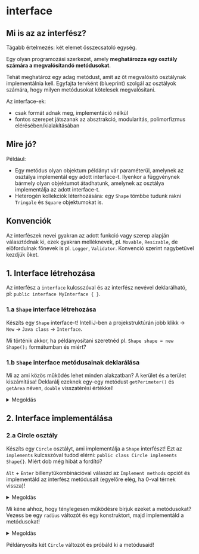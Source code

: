 # interface

## Mi is az az interfész?
Tágabb értelmezés: két elemet összecsatoló egység.

Egy olyan programozási szerkezet, amely **meghatározza egy osztály számára a megvalósítandó metódusokat**.

Tehát meghatároz egy adag metódust, amit az őt 
megvalósító osztálynak implementálnia kell.
Egyfajta tervként (blueprint) szolgál az osztályok számára,
hogy milyen metódusokat kötelesek megvalósítani.

Az interface-ek:
- csak formát adnak meg, implementáció nélkül
- fontos szerepet játszanak az absztrakció, modularitás, polimorfizmus
elérésében/kialakításában

## Mire jó? 
Például:
- Egy metódus olyan objektum példányt vár paraméterül,
amelynek az osztálya implementál egy adott interface-t. Ilyenkor
a függvénynek bármely olyan objektumot átadhatunk, amelynek
az osztálya implementálja az adott interface-t.
- Heterogén kollekciók léterhozására: egy `Shape` tömbbe tudunk rakni
`Tringale` és `Square` objektumokat is.

## Konvenciók
Az interfészek nevei gyakran az adott funkció vagy szerep alapján választódnak ki, ezek gyakran
melléknevek, pl. `Movable`, `Resizable`, de előfordulnak főnevek is pl. `Logger`, `Validator`.
Konvenció szerint nagybetűvel kezdjük őket.

## 1. Interface létrehozása
Az interfész a `interface` kulcsszóval és az interfész nevével deklarálható, pl:
`public interface MyInterface { }`.

### 1.a `Shape` interface létrehozása
Készíts egy `Shape` interface-t!
IntelliJ-ben a projekstruktúrán jobb klikk &rarr; `New` &rarr; `Java class` &rarr; `Interface`.

Mi történik akkor, ha példányosítani szeretnéd pl. `Shape shape = new Shape();`
formátumban és miért?

### 1.b `Shape` interface metódusainak deklarálása
Mi az ami közös működés lehet minden alakzatban? A kerület és a terület kiszámítása!
Deklarálj ezeknek egy-egy metódust `getPerimeter()` és `getArea` néven, `double` visszatérési értékkel!
<details><summary>Megoldás</summary><pre>
public interface Shape {
    double getPerimeter();
    double getArea();
}
</pre></details>

## 2. Interface implementálása

### 2.a Circle osztály
Készíts egy `Circle` osztályt, ami implementálja a `Shape` interfészt!
Ezt az `implements` kulcsszóval tudod elérni: `public class Circle implements Shape{}`.
Miért dob még hibát a fordító?

`Alt` + `Enter` billenytűkombinációval válaszd az `Implement methods`
opciót és implementáld az interfész metódusait (egyelőre elég, ha 0-val térnek vissza)!

<details><summary>Megoldás</summary><pre>
public class Circle implements Shape {

    @Override
    public double getPerimeter() {
        return 0;
    }

    @Override
    public double getArea() {
        return 0;
    }
}
</pre></details>

Mi kéne ahhoz, hogy ténylegesen működésre bírjuk ezeket a metódusokat? Vezess be egy `radius` változót
és egy konstruktort, majd implementáld a metódusokat!

<details><summary>Megoldás</summary><pre>
public class Circle implements Shape {

    private double radius;

    public Circle(double radius) {
        this.radius = radius;
    }

    @Override
    public double getPerimeter() {
        return 2 * radius * Math.PI ;
    }

    @Override
    public double getArea() {
        return radius * radius * Math.PI;
    }
}
</pre></details>

Példányosíts két `Circle` változót és próbáld ki a metódusaid!